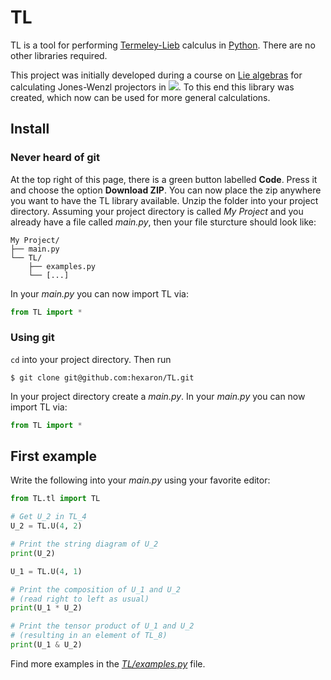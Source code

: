 # TL

TL is a tool for performing [Termeley-Lieb](https://en.wikipedia.org/wiki/Temperley%E2%80%93Lieb_algebra) calculus in [Python](https://www.python.org/).
There are no other libraries required.

This project was initially developed during a course on [Lie algebras](https://en.wikipedia.org/wiki/Lie_algebra) for calculating Jones-Wenzl projectors in <img src="https://render.githubusercontent.com/render/math?math=TL%5E%5Cmathbb%7BC%7D_n(-2)">.
To this end this library was created, which now can be used for more general calculations.

## Install

### Never heard of git
At the top right of this page, there is a green button labelled **Code**.
Press it and choose the option **Download ZIP**.
You can now place the zip anywhere you want to have the TL library available.
Unzip the folder into your project directory.
Assuming your project directory is called _My Project_ and you already have a file called _main.py_, then your  file sturcture should look like:
```
My Project/
├── main.py
└── TL/
    ├── examples.py
    └── [...]
```
In your _main.py_ you can now import TL via:
```python
from TL import *
```

### Using git
`cd` into your project directory.
Then run
```
$ git clone git@github.com:hexaron/TL.git
```
In your project directory create a _main.py_.
In your _main.py_ you can now import TL via:
```python
from TL import *
```

## First example
Write the following into your _main.py_ using your favorite editor:
```python
from TL.tl import TL

# Get U_2 in TL_4
U_2 = TL.U(4, 2)

# Print the string diagram of U_2
print(U_2)

U_1 = TL.U(4, 1)

# Print the composition of U_1 and U_2
# (read right to left as usual)
print(U_1 * U_2)

# Print the tensor product of U_1 and U_2
# (resulting in an element of TL_8)
print(U_1 & U_2)
```
Find more examples in the [_TL/examples.py_](https://github.com/hexaron/TL/blob/main/examples.py) file.